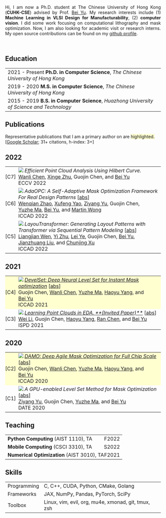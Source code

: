 <p align='justify'>
Hi, I am now a Ph.D. student at The Chinese University of Hong Kong
(<b>CUHK-CSE</b>) advised by Prof. <a href="http://www.cse.cuhk.edu.hk/~byu/" target="_blank">Bei Yu</a>.
My research interests include (1) <b>Machine Learning in VLSI Design for Manufacturability</b>, (2) <b>computer vision</b>.
I did some work focusing on computational lithography and mask optimization.
Now, I am also looking for academic visit or research interns.
My open source contributions can be found on my <a href="https://github.com/dekura" target="_blank">github profile</a>.
</p><br>


## <i class="fa fa-chevron-right"></i> Education

<table class="table table-hover">
  <tr>
    <td>
      <span class='cvdate'>2021&nbsp;-&nbsp;Present</span>
      <strong>Ph.D. in Computer Science</strong>, <em>The Chinese University of Hong Kong</em>
      <br>
    </td>
  </tr>
  <tr>
    <td>
      <span class='cvdate'>2019&nbsp;-&nbsp;2020</span>
      <strong>M.S. in Computer Science</strong>, <em>The Chinese University of Hong Kong</em>
      <br>
    </td>
  </tr>
  <tr>
    <td>
      <span class='cvdate'>2015&nbsp;-&nbsp;2019</span>
      <strong>B.S. in Computer Science</strong>, <em>Huazhong University of Science and Technology</em>
      <br>
    </td>
  </tr>
</table>


## <i class="fa fa-chevron-right"></i> Publications

<!-- [<a href="https://github.com/bamos/cv/blob/master/publications/all.bib">BibTeX</a>] -->
Representative publications that I am a primary author on are
<span style='background-color: #ffffd0'>highlighted.</span>
<br>
[<a href="https://scholar.google.com/citations?user=842nSvkAAAAJ">Google Scholar</a>; 31+ citations, h-index: 3+]

<h2>2022</h2>
<table class="table table-hover">

<tr id="tr-ECCV22_hilbert-curve" >
<td align='right' style='padding-left:0;padding-right:0;'>
[C7] 
</td>
<td>
<img src="images/publications/ECCV22_hilbert-curve.png" onerror="this.style.display='none'" class="publicationImg" />
<em>Efficient Point Cloud Analysis Using Hilbert Curve.</em> <br>
<a href='https://cwanli.github.io/' target='_blank'>Wanli&nbsp;Chen</a>, <a href='https://xingezhu.me/' target='_blank'>Xinge&nbsp;Zhu</a>, Guojin&nbsp;Chen, and <a href='https://www.cse.cuhk.edu.hk/~byu/' target='_blank'>Bei&nbsp;Yu</a><br>
ECCV 2022  <br>

</td>
</tr>


<tr id="tr-ICCAD22_AdaOPC" >
<td align='right' style='padding-left:0;padding-right:0;'>
[C6] 
</td>
<td>
<img src="images/publications/ICCAD22_AdaOPC.png" onerror="this.style.display='none'" class="publicationImg" />
<em>AdaOPC: A Self-Adaptive Mask Optimization Framework For Real Design Patterns</em> 
[<a href='javascript:;'
    onclick='$("#abs_ICCAD22_AdaOPCC").toggle()'>abs</a>]<br>
<a href='https://wenqian1228.github.io/' target='_blank'>Wenqian&nbsp;Zhao</a>, <a href='https://appsrv.cse.cuhk.edu.hk/~xfyao/' target='_blank'>Xufeng&nbsp;Yao</a>, <a href='https://scarecrowyu.github.io/' target='_blank'>Ziyang&nbsp;Yu</a>, Guojin&nbsp;Chen, <a href='https://yuzhe630.github.io/' target='_blank'>Yuzhe&nbsp;Ma</a>, <a href='https://www.cse.cuhk.edu.hk/~byu/' target='_blank'>Bei&nbsp;Yu</a>, and <a href='https://scholar.google.com/citations?user=WPhoQiUAAAAJ' target='_blank'>Martin&nbsp;Wong</a><br>
ICCAD 2022  <br>

</td>
</tr>


<tr id="tr-ICCAD22:LayouTransformer" >
<td align='right' style='padding-left:0;padding-right:0;'>
[C5] 
</td>
<td>
<img src="images/publications/ICCAD22:LayouTransformer.png" onerror="this.style.display='none'" class="publicationImg" />
<em>LayouTransformer: Generating Layout Patterns with Transformer via Sequential Pattern Modeling</em> 
[<a href='javascript:;'
    onclick='$("#abs_ICCAD22:LayouTransformerC").toggle()'>abs</a>]<br>
<a href='https://scholar.google.com/citations?user=jwHflLcAAAAJ' target='_blank'>Liangjian&nbsp;Wen</a>, <a href='https://yeezhu.github.io/' target='_blank'>Yi&nbsp;Zhu</a>, <a href='https://noahlab.com.hk/' target='_blank'>Lei&nbsp;Ye</a>, Guojin&nbsp;Chen, <a href='https://www.cse.cuhk.edu.hk/~byu/' target='_blank'>Bei&nbsp;Yu</a>, <a href='https://scholar.google.com/citations?user=sKauaAwAAAAJ' target='_blank'>Jianzhuang&nbsp;Liu</a>, and <a href='https://scholar.google.com/citations?user=-CJ5LkMAAAAJ' target='_blank'>Chunjing&nbsp;Xu</a><br>
ICCAD 2022  <br>

</td>
</tr>

</table>
<h2>2021</h2>
<table class="table table-hover">

<tr id="tr-ICCAD21_develset" style="background-color: #ffffd0">
<td align='right' style='padding-left:0;padding-right:0;'>
[C4] 
</td>
<td>
<a href='https://www.cse.cuhk.edu.hk/~byu/papers/C124-ICCAD2021-DevelSet.pdf' target='_blank'><img src="images/publications/ICCAD21_develset.png" onerror="this.style.display='none'" class="publicationImg" /></a> 
<em><a href='https://www.cse.cuhk.edu.hk/~byu/papers/C124-ICCAD2021-DevelSet.pdf' target='_blank'>DevelSet: Deep Neural Level Set for Instant Mask optimization</a> </em> 
[<a href='javascript:;'
    onclick='$("#abs_ICCAD21_develsetC").toggle()'>abs</a>]<br>
Guojin&nbsp;Chen, <a href='https://cwanli.github.io/' target='_blank'>Wanli&nbsp;Chen</a>, <a href='https://yuzhe630.github.io/' target='_blank'>Yuzhe&nbsp;Ma</a>, <a href='https://phdyang007.github.io/' target='_blank'>Haoyu&nbsp;Yang</a>, and <a href='https://www.cse.cuhk.edu.hk/~byu/' target='_blank'>Bei&nbsp;Yu</a><br>
ICCAD 2021  <br>

<div id="abs_ICCAD21_develsetC" style="text-align: justify; display: none" markdown="1">
With the feature size continuously shrinking in advanced technology nodes, mask optimization is increasingly crucial in the conventional design flow, accompanied by an explosive growth in prohibitive computational overhead in optical proximity correction (OPC) methods. Recently, inverse lithography technique (ILT) has drawn significant attention and is becoming prevalent in emerging OPC solutions. However, ILT methods are either time-consuming or in weak performance of mask printability and manufacturability. In this paper, we present DevelSet, a GPU and deep neural network (DNN) accelerated level set OPC framework for metal layer. We first improve the conventional level set-based ILT algorithm by introducing the curvature term to reduce mask complexity and applying GPU acceleration to overcome computational bottlenecks. To further enhance printability and fast iterative convergence, we propose a novel deep neural network delicately designed with level set intrinsic principles to facilitate the joint optimization of DNN and GPU accelerated level set optimizer. Experimental results show that DevelSet framework surpasses the state-of-theart methods in printability and boost the runtime performance achieving instant level (around 1 second).
</div>

</td>
</tr>


<tr id="tr-ISPD21_learn-pointcloud" >
<td align='right' style='padding-left:0;padding-right:0;'>
[C3] 
</td>
<td>
<a href='https://www.cse.cuhk.edu.hk/~byu/papers/C116-ISPD2021-PointCloud.pdf' target='_blank'><img src="images/publications/ISPD21_learn-pointcloud.png" onerror="this.style.display='none'" class="publicationImg" /></a> 
<em><a href='https://www.cse.cuhk.edu.hk/~byu/papers/C116-ISPD2021-PointCloud.pdf' target='_blank'>Learning Point Clouds in EDA. **(Invited Paper)**</a> </em> 
[<a href='javascript:;'
    onclick='$("#abs_ISPD21_learn-pointcloudC").toggle()'>abs</a>]<br>
<a href='https://wadmes.github.io/cv/' target='_blank'>Wei&nbsp;Li</a>, Guojin&nbsp;Chen, <a href='https://phdyang007.github.io/' target='_blank'>Haoyu&nbsp;Yang</a>, <a href='https://appsrv.cse.cuhk.edu.hk/~rchen/' target='_blank'>Ran&nbsp;Chen</a>, and <a href='https://www.cse.cuhk.edu.hk/~byu/' target='_blank'>Bei&nbsp;Yu</a><br>
ISPD 2021  <br>

<div id="abs_ISPD21_learn-pointcloudC" style="text-align: justify; display: none" markdown="1">
The exploding of deep learning techniques have motivated the development in various fields, including intelligent EDA algorithms from physical implementation to design for manufacturability. Point cloud, defined as the set of data points in space, is one of the most important data representations in deep learning since it directly preserves the original geometric information without any discretization. However, there are still some challenges that stifle the applications of point clouds in the EDA field. In this paper, we first review previous works about deep learning in EDA and point clouds in other fields. Then, we discuss some challenges of point clouds in EDA raised by some intrinsic characteristics of point clouds. Finally, to stimulate future research, we present several possible applications of point clouds in EDA and demonstrate the feasibility by two case studies.
</div>

</td>
</tr>

</table>
<h2>2020</h2>
<table class="table table-hover">

<tr id="tr-ICCAD20_damo" style="background-color: #ffffd0">
<td align='right' style='padding-left:0;padding-right:0;'>
[C2] 
</td>
<td>
<a href='https://www.cse.cuhk.edu.hk/~byu/papers/C104-ICCAD2020-DAMO.pdf' target='_blank'><img src="images/publications/ICCAD20_damo.png" onerror="this.style.display='none'" class="publicationImg" /></a> 
<em><a href='https://www.cse.cuhk.edu.hk/~byu/papers/C104-ICCAD2020-DAMO.pdf' target='_blank'>DAMO: Deep Agile Mask Optimization for Full Chip Scale</a> </em> 
[<a href='javascript:;'
    onclick='$("#abs_ICCAD20_damoC").toggle()'>abs</a>]<br>
Guojin&nbsp;Chen, <a href='https://cwanli.github.io/' target='_blank'>Wanli&nbsp;Chen</a>, <a href='https://yuzhe630.github.io/' target='_blank'>Yuzhe&nbsp;Ma</a>, <a href='https://phdyang007.github.io/' target='_blank'>Haoyu&nbsp;Yang</a>, and <a href='https://www.cse.cuhk.edu.hk/~byu/' target='_blank'>Bei&nbsp;Yu</a><br>
ICCAD 2020  <br>

<div id="abs_ICCAD20_damoC" style="text-align: justify; display: none" markdown="1">
Continuous scaling of the VLSI system leaves a great challenge on manufacturing and optical proximity correction (OPC) is widely applied in conventional design flow for manufacturability optimization. Traditional techniques conducted OPC by leveraging a lithography model and suffered from prohibitive computational overhead, and mostly focused on optimizing a single clip without addressing how to tackle the full chip. In this paper, we present DAMO, a high performance and scalable deep learning-enabled OPC system for full chip scale. It is an end-to-end mask optimization paradigm which contains a Deep Lithography Simulator (DLS) for lithography modeling and a Deep Mask Generator (DMG) for mask pattern generation. Moreover, a novel layout splitting algorithm customized for DAMO is proposed to handle the full chip OPC problem. Extensive experiments show that DAMO outperforms the state-of-the-art OPC solutions in both academia and industrial commercial toolkit.
</div>

</td>
</tr>


<tr id="tr-DATE21_levelset" >
<td align='right' style='padding-left:0;padding-right:0;'>
[C1] 
</td>
<td>
<img src="images/publications/DATE21_levelset.png" onerror="this.style.display='none'" class="publicationImg" />
<em>A GPU-enabled Level Set Method for Mask Optimization</em> 
[<a href='javascript:;'
    onclick='$("#abs_DATE21_levelsetC").toggle()'>abs</a>]<br>
<a href='https://scarecrowyu.github.io/' target='_blank'>Ziyang&nbsp;Yu</a>, Guojin&nbsp;Chen, <a href='https://yuzhe630.github.io/' target='_blank'>Yuzhe&nbsp;Ma</a>, and <a href='https://www.cse.cuhk.edu.hk/~byu/' target='_blank'>Bei&nbsp;Yu</a><br>
DATE 2020  <br>

<div id="abs_DATE21_levelsetC" style="text-align: justify; display: none" markdown="1">
As the feature size of advanced integrated circuits keeps shrinking, resolution enhancement technique (RET) is utilized to improve the printability in the lithography process. Optical proximity correction (OPC) is one of the most widely used RETs aiming at compensating the mask to generate a more precise wafer image. In this paper, we put forward a level-set based OPC with high mask optimization quality and fast convergence. In order to suppress the disturbance of the condition fluctuation in lithography process, we propose a new process window-aware cost function. Then, a novel momentum-based evolution technique is adopted, which demonstrates substantial improvement. Moreover, graphics processing unit (GPU) is leveraged for accelerating the proposed algorithm. Experimental results on ICCAD 2013 benchmarks show that our algorithm outperforms all previous OPC algorithms in terms of both solution quality and runtime overhead.
</div>

</td>
</tr>

</table>


## <i class="fa fa-chevron-right"></i> Teaching
<table class="table table-hover">
<tr>
  <td style='padding-right:0'><strong>Python Computing</strong> (AIST 1110), TA</td>
  <td class='col-md-2' style='text-align:right; padding-left:0;'>F2022</td>
</tr>
<tr>
  <td style='padding-right:0'><strong>Mobile Computing</strong> (CSCI 3310), TA</td>
  <td class='col-md-2' style='text-align:right; padding-left:0;'>S2022</td>
</tr>
<tr>
  <td style='padding-right:0'><strong>Numerical Optimization</strong> (AIST 3010), TA</td>
  <td class='col-md-2' style='text-align:right; padding-left:0;'>F2021</td>
</tr>
</table>


## <i class="fa fa-chevron-right"></i> Skills
<table class="table table-hover">
<tr>
  <td class='col-md-2'>Programming</td>
  <td>
C, C++, CUDA, Python, CMake, Golang
  </td>
</tr>
<tr>
  <td class='col-md-2'>Frameworks</td>
  <td>
JAX, NumPy, Pandas, PyTorch, SciPy
  </td>
</tr>
<tr>
  <td class='col-md-2'>Toolbox</td>
  <td>
Linux, vim, evil, org, mu4e, xmonad, git, tmux, zsh
  </td>
</tr>
</table>
